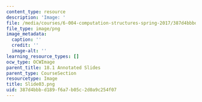 ```yaml
---
content_type: resource
description: 'Image: '
file: /media/courses/6-004-computation-structures-spring-2017/387d4bbbd189f6a7b05c2d0a9c254f07_Slide03.png
file_type: image/png
image_metadata:
  caption: ''
  credit: ''
  image-alt: ''
learning_resource_types: []
ocw_type: OCWImage
parent_title: 18.1 Annotated Slides
parent_type: CourseSection
resourcetype: Image
title: Slide03.png
uid: 387d4bbb-d189-f6a7-b05c-2d0a9c254f07
---
```

